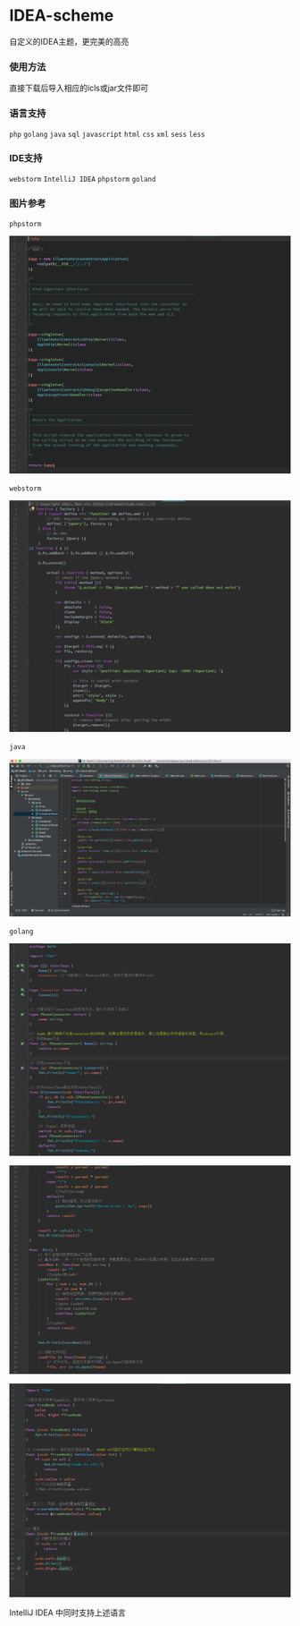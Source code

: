# IDEA-scheme
自定义的IDEA主题，更完美的高亮

### 使用方法
  直接下载后导入相应的icls或jar文件即可
  
### 语言支持 
  `php` `golang` `java` `sql` `javascript` `html` `css` `xml` `sess` `less`
  
### IDE支持
   `webstorm` `IntelliJ IDEA` `phpstorm` `goland`

### 图片参考

`phpstorm`

![](./image/php.png)

`webstorm`

![](./image/js.png)

`java`

![](./image/java.png)

`golang`

![](./image/01.png)

![](./image/02.png)

![](./image/03.png)

IntelliJ IDEA 中同时支持上述语言
